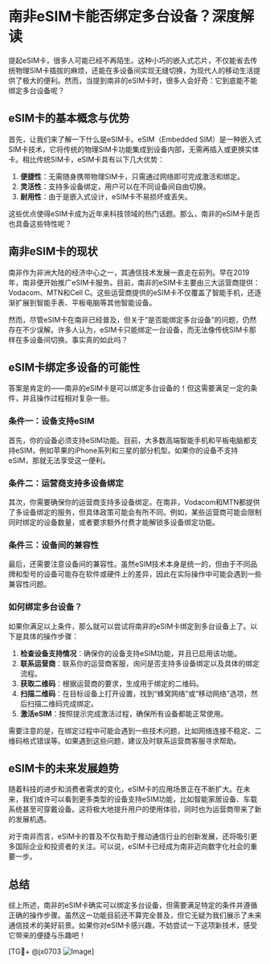 # 南非eSIM卡能否绑定多台设备？深度解读

提起eSIM卡，很多人可能已经不再陌生。这种小巧的嵌入式芯片，不仅能省去传统物理SIM卡插拔的麻烦，还能在多设备间实现无缝切换，为现代人的移动生活提供了极大的便利。然而，当提到南非的eSIM卡时，很多人会好奇：它到底能不能绑定多台设备呢？

## eSIM卡的基本概念与优势

首先，让我们来了解一下什么是eSIM卡。eSIM（Embedded SIM）是一种嵌入式SIM卡技术，它将传统的物理SIM卡功能集成到设备内部，无需再插入或更换实体卡。相比传统SIM卡，eSIM卡具有以下几大优势：

1. **便捷性**：无需随身携带物理SIM卡，只需通过网络即可完成激活和绑定。
2. **灵活性**：支持多设备绑定，用户可以在不同设备间自由切换。
3. **耐用性**：由于是嵌入式设计，eSIM卡不易损坏或丢失。

这些优点使得eSIM卡成为近年来科技领域的热门话题。那么，南非的eSIM卡是否也具备这些特性呢？

## 南非eSIM卡的现状

南非作为非洲大陆的经济中心之一，其通信技术发展一直走在前列。早在2019年，南非便开始推广eSIM卡服务。目前，南非的eSIM卡主要由三大运营商提供：Vodacom、MTN和Cell C。这些运营商提供的eSIM卡不仅覆盖了智能手机，还逐渐扩展到智能手表、平板电脑等其他智能设备。

然而，尽管eSIM卡在南非已经普及，但关于“是否能绑定多台设备”的问题，仍然存在不少误解。许多人认为，eSIM卡只能绑定一台设备，而无法像传统SIM卡那样在多设备间切换。事实真的如此吗？

## eSIM卡绑定多设备的可能性

答案是肯定的——南非的eSIM卡是可以绑定多台设备的！但这需要满足一定的条件，并且操作过程相对复杂一些。

### 条件一：设备支持eSIM
首先，你的设备必须支持eSIM功能。目前，大多数高端智能手机和平板电脑都支持eSIM，例如苹果的iPhone系列和三星的部分机型。如果你的设备不支持eSIM，那就无法享受这一便利。

### 条件二：运营商支持多设备绑定
其次，你需要确保你的运营商支持多设备绑定。在南非，Vodacom和MTN都提供了多设备绑定的服务，但具体政策可能会有所不同。例如，某些运营商可能会限制同时绑定的设备数量，或者要求额外付费才能解锁多设备绑定功能。

### 条件三：设备间的兼容性
最后，还需要注意设备间的兼容性。虽然eSIM技术本身是统一的，但由于不同品牌和型号的设备可能存在软件或硬件上的差异，因此在实际操作中可能会遇到一些兼容性问题。

### 如何绑定多台设备？

如果你满足以上条件，那么就可以尝试将南非的eSIM卡绑定到多台设备上了。以下是具体的操作步骤：

1. **检查设备支持情况**：确保你的设备支持eSIM功能，并且已启用该功能。
2. **联系运营商**：联系你的运营商客服，询问是否支持多设备绑定以及具体的绑定流程。
3. **获取二维码**：根据运营商的要求，生成用于绑定的二维码。
4. **扫描二维码**：在目标设备上打开设置，找到“蜂窝网络”或“移动网络”选项，然后扫描二维码完成绑定。
5. **激活eSIM**：按照提示完成激活过程，确保所有设备都能正常使用。

需要注意的是，在绑定过程中可能会遇到一些技术问题，比如网络连接不稳定、二维码格式错误等。如果遇到这些问题，建议及时联系运营商客服寻求帮助。

## eSIM卡的未来发展趋势

随着科技的进步和消费者需求的变化，eSIM卡的应用场景正在不断扩大。在未来，我们或许可以看到更多类型的设备支持eSIM功能，比如智能家居设备、车载系统甚至可穿戴设备。这将极大地提升用户的使用体验，同时也为运营商带来了新的发展机遇。

对于南非而言，eSIM卡的普及不仅有助于推动通信行业的创新发展，还将吸引更多国际企业和投资者的关注。可以说，eSIM卡已经成为南非迈向数字化社会的重要一步。

## 总结

综上所述，南非的eSIM卡确实可以绑定多台设备，但需要满足特定的条件并遵循正确的操作步骤。虽然这一功能目前还不算完全普及，但它无疑为我们展示了未来通信技术的美好前景。如果你对eSIM卡感兴趣，不妨尝试一下这项新技术，感受它带来的便捷与乐趣吧！

[TG💪+ @jx0703 ![Image](https://github.com/user-attachments/assets/dbca1d08-cadb-493c-b0ec-ad6f7a83f270)]